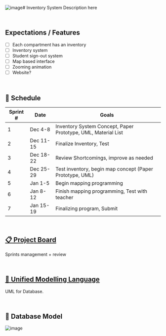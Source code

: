 ![image](https://github.com/kchow03/ICS4U-Client-Project/assets/152993409/088493cf-8b24-439f-ae2f-774cf6b7df3c)# Inventory System
Description here

<br>

## Expectations / Features
- [ ] Each compartment has an inventory
- [ ] Inventory system
- [ ] Student sign-out system
- [ ] Map based interface
- [ ] Zooming animation
- [ ] Website?
<br>

## 📅 Schedule
| Sprint #  | Date | Goals |
| ----  | ------  | ---- |
| 1     | Dec 4-8    | Inventory System Concept, Paper Prototype, UML, Material List   |
| 2     | Dec 11-15  | Finalize Inventory, Test  |
| 3     | Dec 18-22  | Review Shortcomings, improve as needed   |
| 4     | Dec 25-29  | Test inventory, begin map concept (Paper Prototype, UML)  |
| 5     | Jan 1-5    | Begin mapping programming  |
| 6     | Jan 8-12   | Finish mapping programming, Test with teacher |
| 7     | Jan 15-19  | Finalizing program, Submit  |
<br>

## [📋 Project Board](https://github.com/users/kchow03/projects/1)
Sprints management + review

<br>

## [🧮 Unified Modelling Language](https://docs.google.com/document/d/1kKHANIxe1ogP6NWJ5dq3qBc9jNoaWxW2T83XpUBp-IQ)
UML for Database.

<br>

## 📁 Database Model
![image](https://github.com/kchow03/ICS4U-Client-Project/assets/152993409/62dd24a5-ea02-4987-b3c4-6185e7cd0857)



